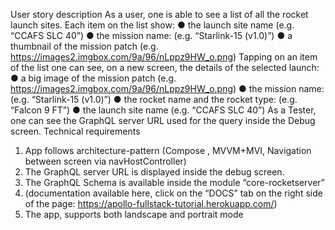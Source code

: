 User story description
As a user, one is able to see a list of all the rocket launch sites.
Each item on the list  show:
● the launch site name (e.g. “CCAFS SLC 40”)
● the mission name: (e.g. “Starlink-15 (v1.0)”)
● a thumbnail of the mission patch (e.g.
https://images2.imgbox.com/9a/96/nLppz9HW_o.png)
Tapping on an item of the list one can  see, on a new screen, the details of the selected
launch:
● a big image of the mission patch (e.g.
https://images2.imgbox.com/9a/96/nLppz9HW_o.png)
● the mission name: (e.g. “Starlink-15 (v1.0)”)
● the rocket name and the rocket type: (e.g. “Falcon 9 FT”)
● the launch site name (e.g. “CCAFS SLC 40”)
As a Tester, one can  see the GraphQL server URL used for the query inside the Debug
screen.
Technical requirements
1. App follows architecture-pattern (Compose , MVVM+MVI, Navigation between screen via navHostController)
2. The GraphQL server URL is displayed inside the debug screen.
9. The GraphQL Schema is available inside the module “core-rocketserver”
10. (documentation available here, click on the “DOCS” tab on the right side of the page:
https://apollo-fullstack-tutorial.herokuapp.com/)
11. The app,  supports both landscape and portrait mode
